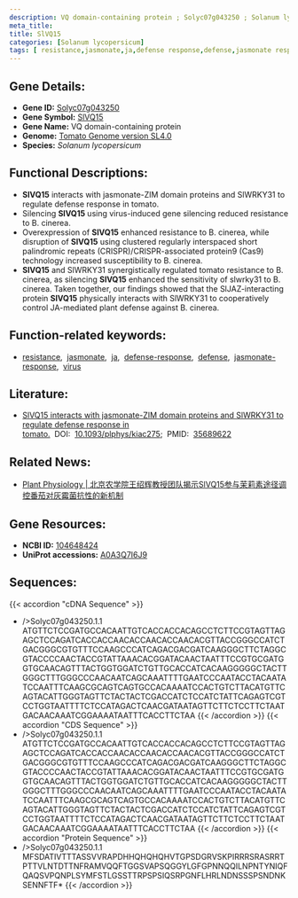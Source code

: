 ```yaml
---
description: VQ domain-containing protein ; Solyc07g043250 ; Solanum lycopersicum
meta_title:
title: SlVQ15
categories: [Solanum lycopersicum]
tags: [ resistance,jasmonate,ja,defense response,defense,jasmonate response,virus ]
---
```


## Gene Details:
- **Gene ID:**	[Solyc07g043250](https://solgenomics.net/locus/Solyc07g043250/view)
- **Gene Symbol:** <u>SlVQ15</u>
- **Gene Name:** VQ domain-containing protein
- **Genome:** [Tomato Genome version SL4.0](https://solgenomics.net/organism/solanum_lycopersicum/genome)
- **Species:** *Solanum lycopersicum*

## Functional Descriptions:
   - **SlVQ15** interacts with jasmonate-ZIM domain proteins and SlWRKY31 to regulate defense response in tomato.
   - Silencing **SlVQ15** using virus-induced gene silencing reduced resistance to B. cinerea.
   - Overexpression of **SlVQ15** enhanced resistance to B. cinerea, while disruption of **SlVQ15** using clustered regularly interspaced short palindromic repeats (CRISPR)/CRISPR-associated protein9 (Cas9) technology increased susceptibility to B. cinerea.
   - **SlVQ15** and SlWRKY31 synergistically regulated tomato resistance to B. cinerea, as silencing **SlVQ15** enhanced the sensitivity of slwrky31 to B. cinerea. Taken together, our findings showed that the SlJAZ-interacting protein **SlVQ15** physically interacts with SlWRKY31 to cooperatively control JA-mediated plant defense against B. cinerea.

## Function-related keywords:
   - [resistance](/tags/resistance/),&nbsp;&nbsp;[jasmonate](/tags/jasmonate/),&nbsp;&nbsp;[ja](/tags/ja/),&nbsp;&nbsp;[defense-response](/tags/defense-response/),&nbsp;&nbsp;[defense](/tags/defense/),&nbsp;&nbsp;[jasmonate-response](/tags/jasmonate-response/),&nbsp;&nbsp;[virus](/tags/virus/)

## Literature:
   - [SlVQ15 interacts with jasmonate-ZIM domain proteins and SlWRKY31 to regulate defense response in tomato.]( https://academic.oup.com/plphys/article/190/1/828/6605860?login=true)&nbsp;&nbsp;DOI:&nbsp;&nbsp;[10.1093/plphys/kiac275](https://academic.oup.com/plphys/article/190/1/828/6605860?login=true);&nbsp;&nbsp;PMID:&nbsp;&nbsp;[35689622](https://pubmed.ncbi.nlm.nih.gov/35689622/)

## Related News:
   - [Plant Physiology | 北京农学院王绍辉教授团队揭示SlVQ15参与茉莉素途径调控番茄对灰霉菌抗性的新机制](https://mp.weixin.qq.com/s?__biz=Mzg3MDEwNDEyMg==&mid=2247531100&idx=2&sn=35d63109d33469bf700e6c57068df4d0&chksm=ce90d709f9e75e1fa6b0d21f9f479ec9f5326403389f0b19b8d753ec641448df22027eb79a65&scene=27#wechat_redirect)

## Gene Resources:
- **NCBI ID:**  [104648424](https://www.ncbi.nlm.nih.gov/gene/?term=104648424)
- **UniProt accessions:** [A0A3Q7I6J9](https://www.uniprot.org/uniprotkb/A0A3Q7I6J9/entry)



## Sequences:
{{< accordion "cDNA Sequence" >}}
- />Solyc07g043250.1.1<br>
ATGTTCTCCGATGCCACAATTGTCACCACCACAGCCTCTTCCGTAGTTAGAGCTCCAGATCACCACCAACACCAACACCAACACGTTACCGGGCCATCTGACGGGCGTGTTTCCAAGCCCATCAGACGACGATCAAGGGCTTCTAGGCGTACCCCAACTACCGTATTAAACACGGATACAACTAATTTCCGTGCGATGGTGCAACAGTTTACTGGTGGATCTGTTGCACCATCACAAGGGGGCTACTTGGGCTTTGGGCCCAACAATCAGCAAATTTTGAATCCCAATACCTACAATATCCAATTTCAAGCGCAGTCAGTGCCACAAAATCCACTGTCTTACATGTTCAGTACATTGGGTAGTTCTACTACTCGACCATCTCCATCTATTCAGAGTCGTCCTGGTAATTTTCTCCATAGACTCAACGATAATAGTTCTTCTCCTTCTAATGACAACAAATCGGAAAATAATTTCACCTTCTAA
{{< /accordion >}}
{{< accordion "CDS Sequence" >}}
- />Solyc07g043250.1.1<br>
ATGTTCTCCGATGCCACAATTGTCACCACCACAGCCTCTTCCGTAGTTAGAGCTCCAGATCACCACCAACACCAACACCAACACGTTACCGGGCCATCTGACGGGCGTGTTTCCAAGCCCATCAGACGACGATCAAGGGCTTCTAGGCGTACCCCAACTACCGTATTAAACACGGATACAACTAATTTCCGTGCGATGGTGCAACAGTTTACTGGTGGATCTGTTGCACCATCACAAGGGGGCTACTTGGGCTTTGGGCCCAACAATCAGCAAATTTTGAATCCCAATACCTACAATATCCAATTTCAAGCGCAGTCAGTGCCACAAAATCCACTGTCTTACATGTTCAGTACATTGGGTAGTTCTACTACTCGACCATCTCCATCTATTCAGAGTCGTCCTGGTAATTTTCTCCATAGACTCAACGATAATAGTTCTTCTCCTTCTAATGACAACAAATCGGAAAATAATTTCACCTTCTAA
{{< /accordion >}}
{{< accordion "Protein Sequence" >}}
- />Solyc07g043250.1.1<br>
MFSDATIVTTTASSVVRAPDHHQHQHQHVTGPSDGRVSKPIRRRSRASRRTPTTVLNTDTTNFRAMVQQFTGGSVAPSQGGYLGFGPNNQQILNPNTYNIQFQAQSVPQNPLSYMFSTLGSSTTRPSPSIQSRPGNFLHRLNDNSSSPSNDNKSENNFTF*
{{< /accordion >}}
